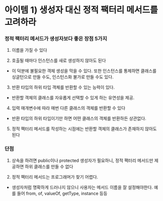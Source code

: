 # 아이템 1) 생성자 대신 정적 팩터리 메서드를 고려하라

### 정적 팩터리 메서드가 생성자보다 좋은 장점 5가지

1. 이름을 가질 수 있다

2. 호출될 때마다 인스턴스를 새로 생성하지 않아도 된다

  - 이 덕분에 불필요한 객체 생성을 막을 수 있다. 또한 인스턴스를 통제하면 클래스를 싱글턴으로 만들 수도, 인스턴스화 불가로 만들 수도 있다.

3. 반환 타입의 하위 타입 객체를 반환할 수 있는 능력이 있다.

  - 반환할 객체의 클래스를 자유롭게 선택할 수 있게 하는 유연성을 제공.

4. 입력 매개변수에 따라 매번 다른 클래스의 객체를 반환할 수 있다

  - 반환 타입의 하위 타입이기만 하면 어떤 클래스의 객체를 반환하든 상관없다.

5. 정적 팩터리 메서드를 작성하는 시점에는 반환할 객체의 클래스가 존재하지 않아도 된다

### **단점**

1. 상속을 하려면 public이나 protected 생성자가 필요하니, 정적 팩터리 메서드만 제공하면 하위 클래스를 만들 수 없다

2. 정적 팩터리 메서드는 프로그래머가 찾기 어렵다.
  - 생성자처럼 명확하게 드러나지 않으니 사용자는 메서드 이름을 잘 설정해야한다. 예를 들어 from, of, valueOf, getType, instance 등등
